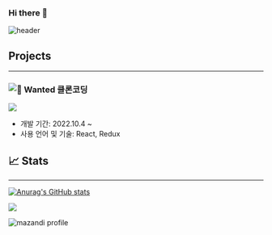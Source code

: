 ### Hi there 👋

![header](https://capsule-render.vercel.app/api?type=waving&color=random&height=300&section=header&text=Q's%20Github&fontSize=100)

## Projects

---

### ![👥 Wanted 클론코딩](https://github.com/Qyupang/ASAC)

  <img src="https://github-readme-stats.vercel.app/api/pin/?username=Qyupang&repo=ASAC&cache_seconds=86400&theme=merko">

- 개발 기간: 2022.10.4 ~
- 사용 언어 및 기술: React, Redux

## 📈 Stats

---

[![Anurag's GitHub stats](https://github-readme-stats.vercel.app/api?username=Qyupang&show_icons=true&theme=merko)](https://github.com/Qyupang/github-readme-stats)

<img src="https://github-readme-streak-stats.herokuapp.com/?user=Qyupang&theme=merko" />

![mazandi profile](http://mazandi.herokuapp.com/api?handle=qyupang&theme=dark)
